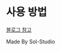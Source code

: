 # 사용 방법
[블로그 참고](https://sol-studio.tistory.com/entry/%EC%9D%B8%EC%8A%A4%ED%83%80-%EB%88%84%EA%B0%80-%EB%A7%9E%ED%8C%94-%EC%95%88%ED%96%88%EB%8A%94%EC%A7%80-%EC%B0%BE%EC%95%84%EB%82%B4%EB%8A%94-%EB%B0%A9%EB%B2%95-10%EB%8B%A8%EA%B3%84)

Made By Sol-Studio
